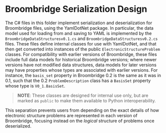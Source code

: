 # Broombridge Serialization Design

The C# files in this folder implement serialization and deserialization for Broombridge files, using the YamlDotNet package.
In particular, the data model used for loading from and saving to YAML is implemented by the `BroombridgeDataStructuresv0.1.cs` and `BroombridgeDataStructuresv0.2.cs` files.
These files define internal classes for use with YamlDotNet, and that then get converted into instances of the public `ElectronicStructureProblem` classes.
For compatibility with earlier versions of Broombridge, these files include full data models for historical Broombridge versions; where newer versions have not modified data structures, data models for later versions may have properties whose types are associated with earlier versions.
For instance, the `basis_set` property in Broombridge 0.2 is the same as it was in 0.1, such that the 0.2 `ProblemDescription` class has a `BasisSet` property whose type is `V0_1.BasisSet`.

> **NOTE**: These classes are designed for internal use only, but are marked as `public` to make them available to Python interoperability.

This separation prevents users from depending on the exact details of how electronic structure problems are represented in each version of Broombridge, focusing instead on the _logical_ structure of problems once deserialized.
